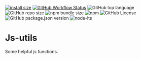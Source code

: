 [![install size](https://packagephobia.com/badge?p=@rainbowatcher/js-utils)](https://packagephobia.com/result?p=@rainbowatcher/js-utils)
[![GitHub Workflow Status](https://img.shields.io/github/actions/workflow/status/rainbowatcher/js-utils/ci.yml)](https://github.com/rainbowatcher/js-utils/actions)
![GitHub top language](https://img.shields.io/github/languages/top/rainbowatcher/js-utils)
![GitHub repo size](https://img.shields.io/github/repo-size/rainbowatcher/js-utils)
![npm bundle size](https://img.shields.io/bundlephobia/min/@rainbowatcher/js-utils)
![npm](https://img.shields.io/npm/dm/@rainbowatcher/js-utils)
![GitHub License](https://img.shields.io/github/license/rainbowatcher/js-utils)
![GitHub package.json version](https://img.shields.io/github/package-json/v/rainbowatcher/js-utils)
![node-lts](https://img.shields.io/node/v-lts/@rainbowatcher/js-utils)

# Js-utils

Some helpful js functions.
